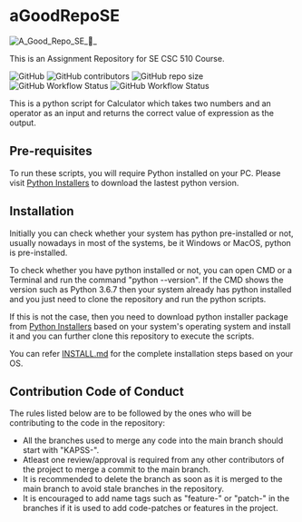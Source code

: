 # aGoodRepoSE
![A_Good_Repo_SE_🤖_](https://user-images.githubusercontent.com/48486470/186971272-9c6b0428-8b26-4a5d-8091-736dca948b8c.png)

This is an Assignment Repository for SE CSC 510 Course.

![GitHub](https://img.shields.io/github/license/sankettangade/aGoodRepoSE)
![GitHub contributors](https://img.shields.io/github/contributors/sankettangade/aGoodRepoSE)
![GitHub repo size](https://img.shields.io/github/repo-size/sankettangade/aGoodRepoSE)
![GitHub Workflow Status](https://img.shields.io/github/workflow/status/sankettangade/aGoodRepoSE/Build)
![GitHub Workflow Status](https://img.shields.io/github/workflow/status/sankettangade/aGoodRepoSE/HW2%20Test%20Cases?label=HW2%20Test%20Cases)


This is a python script for Calculator which takes two numbers and an operator as an input and returns the correct value of expression as the output.

## Pre-requisites
To run these scripts, you will require Python installed on your PC. Please visit [Python Installers](https://www.python.org/downloads/) to download the lastest python version.

## Installation
Initially you can check whether your system has python pre-installed or not, usually nowadays in most of the systems, be it Windows or MacOS, python is pre-installed. 

To check whether you have python installed or not, you can open CMD or a Terminal and run the command "python --version". If the CMD shows the version such as Python 3.6.7 then your system already has python installed and you just need to clone the repository and run the python scripts. 

If this is not the case, then you need to download python installer package from [Python Installers](https://www.python.org/downloads/) based on your system's operating system and install it and you can further clone this repository to execute the scripts.

You can refer [INSTALL.md](https://github.com/sankettangade/aGoodRepoSE/blob/main/INSTALL.md) for the complete installation steps based on your OS.

## Contribution Code of Conduct

The rules listed below are to be followed by the ones who will be contributing to the code in the repository:
  
  - All the branches used to merge any code into the main branch should start with "KAPSS-".
  - Atleast one review/approval is required from any other contributors of the project to merge a commit to the main branch.
  - It is recommended to delete the branch as soon as it is merged to the main branch to avoid stale branches in the repository.
  - It is encouraged to add name tags such as "feature-" or "patch-" in the branches if it is used to add code-patches or features in the project.
  
